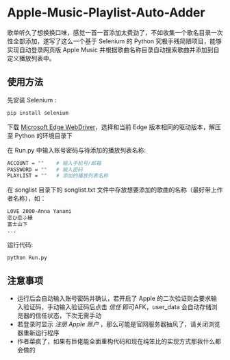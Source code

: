 # Apple-Music-Playlist-Auto-Adder
歌单听久了想换换口味，感觉一首一首添加太费劲了，不如收集一个歌名目录一次性全部添加，遂写了这么一个基于 Selenium 的 Python 究极手残简陋项目，能够实现自动登录网页版 Apple Music 并根据歌曲名称目录自动搜索歌曲并添加到自定义播放列表中。

## 使用方法
先安装 Selenium :
```bash
pip install selenium
```
下载 [Microsoft Edge WebDriver](https://developer.microsoft.com/en-us/microsoft-edge/tools/webdriver/?form=MA13LH)，选择和当前 Edge 版本相同的驱动版本，解压至 Python 的环境目录下<br>

在 Run.py 中输入账号密码与待添加的播放列表名称:
```bash
ACCOUNT = ""    # 输入手机号/邮箱
PASSWORD = ""   # 输入密码
PLAYLIST = ""   # 添加的播放列表名称
```

在 songlist 目录下的 songlist.txt 文件中存放想要添加的歌曲的名称（最好带上作者名称），如：
```bash
LOVE 2000-Anna Yanami
恋ひ恋ふ縁
富士山下
...
```

运行代码:
```bash
python Run.py
```

## 注意事项
* 运行后会自动输入账号密码并确认，若开启了 Apple 的二次验证则会要求输入验证码，手动输入验证码后点击 *信任* 即可AFK，user_data 会自动存储浏览器的信任状态，下次无需手动
* 若登录时显示 *注册 Apple 账户* ，那么可能是官网服务器抽风了，请关闭浏览器重新运行程序
* 作者菜疯了，如果有巨佬能全面重构代码和现在纯笨比的实现方式那我什么都会做的
